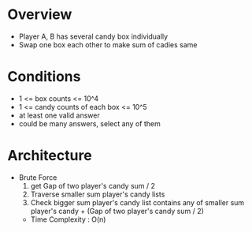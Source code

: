 # Overview
* Player A, B has several candy box individually
* Swap one box each other to make sum of cadies same

# Conditions
* 1 <= box counts <= 10^4
* 1 <= candy counts of each box <= 10^5
* at least one valid answer
* could be many answers, select any of them

# Architecture
* Brute Force
  1. get Gap of two player's candy sum / 2
  2. Traverse smaller sum player's candy lists
  3. Check bigger sum player's candy list contains any of smaller sum player's candy + (Gap of two player's candy sum / 2)
  * Time Complexity : O(n)